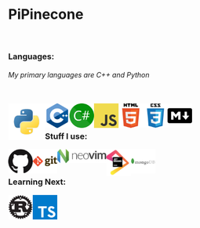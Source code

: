 # PiPinecone

<br /> 

### Languages:

###### My primary languages are C++ and Python

<br />

<img align="left" alt="Python3" width="75px" src="https://raw.githubusercontent.com/github/explore/80688e429a7d4ef2fca1e82350fe8e3517d3494d/topics/python/python.png" />
<img align="left" alt="C++" width="50px" src="https://raw.githubusercontent.com/github/explore/80688e429a7d4ef2fca1e82350fe8e3517d3494d/topics/cpp/cpp.png" />
<img align="left" alt="C#" width="50px" src="https://raw.githubusercontent.com/github/explore/80688e429a7d4ef2fca1e82350fe8e3517d3494d/topics/csharp/csharp.png" />
<img align="left" alt="JavaScript" width="50px" src="https://raw.githubusercontent.com/github/explore/80688e429a7d4ef2fca1e82350fe8e3517d3494d/topics/javascript/javascript.png" />
<img align="left" alt="HTML5" width="50px" src="https://raw.githubusercontent.com/github/explore/80688e429a7d4ef2fca1e82350fe8e3517d3494d/topics/html/html.png" />
<img align="left" alt="CSS" width="50px" src="https://github.com/PiPinecone/PiPinecone/blob/main/Images/css.png" />
<img align="left" alt="TypeScript" width="50x" src="https://raw.githubusercontent.com/github/explore/80688e429a7d4ef2fca1e82350fe8e3517d3494d/topics/markdown/markdown.png" />


<br />
<br />

### Stuff I use:
<img align="left" alt="GitHub" width="50px" src="https://raw.githubusercontent.com/github/explore/78df643247d429f6cc873026c0622819ad797942/topics/github/github.png" />
<img align="left" alt="Git" width="50px" src="https://raw.githubusercontent.com/github/explore/80688e429a7d4ef2fca1e82350fe8e3517d3494d/topics/git/git.png" />
<img align="left" alt="NeoVim" width="100px" src="https://github.com/PiPinecone/PiPinecone/blob/main/Images/1280px-Neovim-logo.svg.png" />
<img align="left" alt="Jetbrains" width="50x" src="https://github.com/PiPinecone/PiPinecone/blob/main/Images/jetbrains.png" />
<img align="left" alt="MongoDB" width="50x" src="https://raw.githubusercontent.com/github/explore/80688e429a7d4ef2fca1e82350fe8e3517d3494d/topics/mongodb/mongodb.png" />

<br />
<br />

### Learning Next:
<img align="left" alt="Rust" width="50x" src="https://github.com/PiPinecone/PiPinecone/blob/main/Images/rust.png" />
<img align="left" alt="TypeScript" width="50x" src="https://github.com/PiPinecone/PiPinecone/blob/main/Images/typescript.png" />
